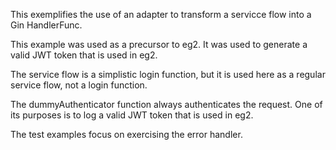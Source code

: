 This exemplifies the use of an adapter to transform a servicce flow into a Gin HandlerFunc.

This example was used as a precursor to eg2.  It was used to generate a valid JWT token that is used in eg2.

The service flow is a simplistic login function, but it is used here as a regular service flow, not a login function.

The dummyAuthenticator function always authenticates the request.  One of its purposes is to log a valid JWT token that is used in eg2.

The test examples focus on exercising the error handler.
